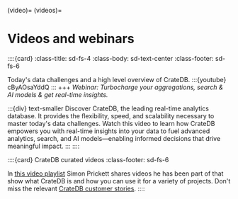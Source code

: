 (video)=
(videos)=

# Videos and webinars

::::{card}
:class-title: sd-fs-4
:class-body: sd-text-center
:class-footer: sd-fs-6

Today's data challenges and a high level overview of CrateDB.
:::{youtube} cByAOsaYddQ
:::
+++
_Webinar: Turbocharge your aggregations, search & AI models & get real-time insights._

:::{div} text-smaller
Discover CrateDB, the leading real-time analytics database. It provides the
flexibility, speed, and scalability necessary to master today's data challenges.
Watch this video to learn how CrateDB empowers you with real-time insights
into your data to fuel advanced analytics, search, and AI models—enabling
informed decisions that drive meaningful impact.
:::
::::

::::{card} CrateDB curated videos
:class-footer: sd-fs-6

In [this video playlist] Simon Prickett shares videos he has been part of that
show what CrateDB is and how you can use it for a variety of projects.
Don't miss the relevant [CrateDB customer stories].
::::


[CrateDB customer stories]: https://www.youtube.com/playlist?list=PLDZqzXOGoWUJrAF_lVx9U6BzAGG9xYz_v
[this video playlist]: https://www.youtube.com/playlist?list=PL3cZtICBssphXl5rHgsgG9vTNAVTw_Veq
